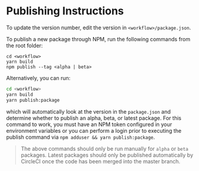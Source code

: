 # Publishing Instructions

To update the version number, edit the version in `<workflow>/package.json`. 

To publish a new package through NPM, run the following commands from the root folder: 

```
cd <workflow>
yarn build 
npm publish --tag <alpha | beta>
```

Alternatively, you can run:

```sh
cd <workflow>
yarn build 
yarn publish:package
```

which will automatically look at the version in the `package.json` and determine whether to publish an alpha, beta, or latest package. For this command to work, you must have an NPM token configured in your environment variables or you can perform a login prior to executing the publish command via `npm adduser && yarn publish:package`.

> The above commands should only be run manually for `alpha` or `beta` packages. Latest packages should only be published automatically by CircleCI once the code has been merged into the master branch.
